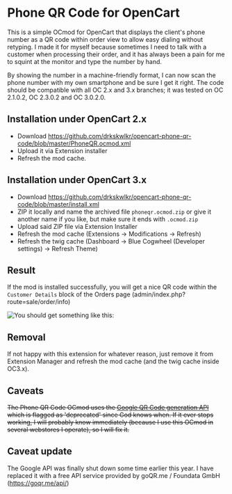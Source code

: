 # Phone QR Code for OpenCart
This is a simple OCmod for OpenCart that displays the client's phone number as a QR code within order view to allow easy dialing without retyping. I made it for myself because sometimes I need to talk with a customer when processing their order, and it has always been a pain for me to squint at the monitor and type the number by hand.

By showing the number in a machine-friendly format, I can now scan the phone number with my own smartphone and be sure I get it right.
The code should be compatible with all OC 2.x and 3.x branches; it was tested on OC 2.1.0.2, OC 2.3.0.2 and OC 3.0.2.0.

## Installation under OpenCart 2.x
- Download https://github.com/drkskwlkr/opencart-phone-qr-code/blob/master/PhoneQR.ocmod.xml
- Upload it via Extension installer
- Refresh the mod cache.

## Installation under OpenCart 3.x
- Download https://github.com/drkskwlkr/opencart-phone-qr-code/blob/master/install.xml
- ZIP it locally and name the archived file `phoneqr.ocmod.zip` or give it another name if you like, but make sure it ends with `.ocmod.zip`
- Upload said ZIP file via Extension Installer
- Refresh the mod cache (Extensions &rarr; Modifications &rarr; Refresh)
- Refresh the twig cache (Dashboard &rarr; Blue Cogwheel (Developer settings) &rarr; Refresh Theme)

## Result
If the mod is installed successfully, you will get a nice QR code within the `Customer Details` block of the Orders page (admin/index.php?route=sale/order/info)

![You should get something like this:](https://i.imgur.com/gVB7zqx.png)

## Removal
If not happy with this extension for whatever reason, just remove it from Extension Manager and refresh the mod cache (and the twig cache inside OC3.x).


## Caveats
~~The Phone QR Code OCmod uses the [Google QR Code generation API](https://developers.google.com/chart/infographics/docs/qr_codes) which is flagged as 'deprecated' since God knows when. If it ever stops working, I will probably know immediately (because I use this OCmod in several webstores I operate), so I will fix it.~~

## Caveat update
The Google API was finally shut down some time earlier this year. I have replaced it with a free API service provided by goQR.me / Foundata GmbH (https://goqr.me/api/)
